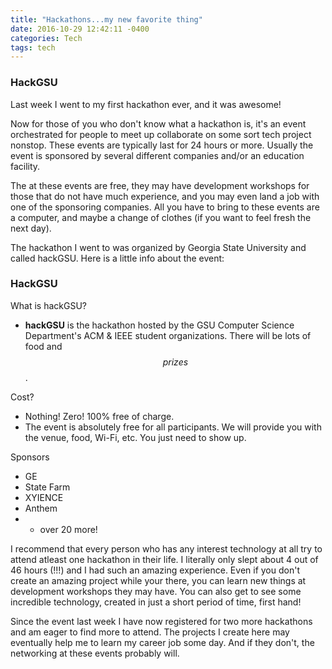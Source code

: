 ```yaml
---
title: "Hackathons...my new favorite thing"
date: 2016-10-29 12:42:11 -0400
categories: Tech
tags: tech
---
```

### HackGSU ###

Last week I went to my first hackathon ever, and it was awesome!
<!--sep-->

Now for those of you who don't know what a hackathon is, it's an event orchestrated for people to meet up collaborate on some sort tech project nonstop. These events are typically last for 24 hours or more. Usually the event is sponsored by several different companies and/or an education facility.

The at these events are free, they may have development workshops for those that do not have much experience, and you may even land a job with one of the sponsoring companies. All you have to bring to these events are a computer, and maybe a change of clothes (if you want to feel fresh the next day).

The hackathon I went to was organized by Georgia State University and called hackGSU. Here is a little info about the event:

### HackGSU

What is hackGSU?

- __hackGSU__ is the hackathon hosted by the GSU Computer Science Department's ACM & IEEE student organizations. There will be lots of food and $$ prizes $$.

Cost?

- Nothing! Zero! 100% free of charge.
- The event is absolutely free for all participants. We will provide you with the venue, food, Wi-Fi, etc. You just need to show up.

Sponsors

- GE
- State Farm
- XYIENCE
- Anthem
- + over 20 more!

I recommend that every person who has any interest technology at all try to attend atleast one hackathon in their life. I literally only slept about 4 out of 46 hours (!!!) and I had such an amazing experience. Even if you don't create an amazing project while your there, you can learn new things at development workshops they may have. You can also get to see some incredible technology, created in just a short period of time, first hand!

Since the event last week I have now registered for two more hackathons and am eager to find more to attend. The projects I create here may eventually help me to learn my career job some day. And if they don't, the networking at these events probably will.
